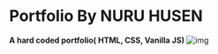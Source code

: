 # **Portfolio By NURU HUSEN**
**A hard coded portfolio( HTML, CSS, Vanilla JS)**
<img  alt="img" src="https://github.com/iam-nur/Portfolio-/blob/master/Screenshot.png">
